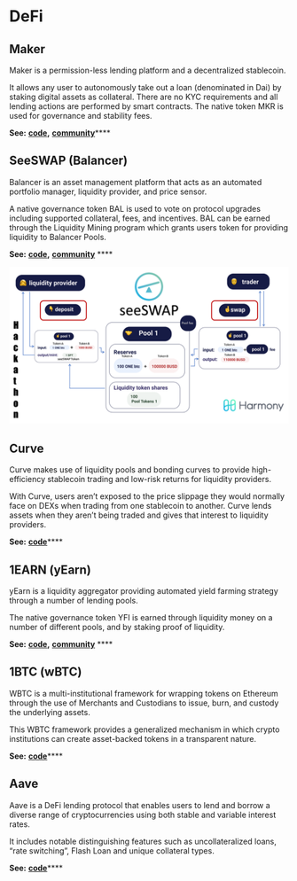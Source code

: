# DeFi

## Maker

Maker is a permission-less lending platform and a decentralized stablecoin. 

It allows any user to autonomously take out a loan \(denominated in Dai\) by staking digital assets as collateral. There are no KYC requirements and all lending actions are performed by smart contracts. The native token MKR is used for governance and stability fees.

**See:** [**code**](https://github.com/gupadhyaya/dss)**,** [**community**](https://harmony.one/telegram-maker)\*\*\*\*

## **SeeSWAP \(Balancer\)**

Balancer is an asset management platform that acts as an automated portfolio manager, liquidity provider, and price sensor. 

A native governance token BAL is used to vote on protocol upgrades including supported collateral, fees, and incentives. BAL can be earned through the Liquidity Mining program which grants users token for providing liquidity to Balancer Pools.

**See:** [**code**](https://github.com/harmony-one/seeswap)**,** [**community**](https://harmony.one/telegram-seeswap) ****

![](../../.gitbook/assets/image%20%28201%29.png)

## **Curve**

Curve makes use of liquidity pools and bonding curves to provide high-efficiency stablecoin trading and low-risk returns for liquidity providers.

With Curve, users aren’t exposed to the price slippage they would normally face on DEXs when trading from one stablecoin to another. Curve lends assets when they aren’t being traded and gives that interest to liquidity providers.

**See:** [**code**](https://github.com/harmony-one/dapp-curve-contracts)\*\*\*\*

## **1EARN \(yEarn\)**

yEarn is a liquidity aggregator providing automated yield farming strategy through a number of lending pools.

The native governance token YFI is earned through liquidity money on a number of different pools, and by staking proof of liquidity.

**See:** [**code**](https://github.com/harmony-one/hfi)**,** [**community**](https://harmony.one/telegram-1earn) ****

## **1BTC \(wBTC\)**

WBTC is a multi-institutional framework for wrapping tokens on Ethereum through the use of Merchants and Custodians to issue, burn, and custody the underlying assets.

This WBTC framework provides a generalized mechanism in which crypto institutions can create asset-backed tokens in a transparent nature.

**See:** [**code**](https://github.com/leoloco/BTC-ETH_HTLC)\*\*\*\*

## **Aave**

Aave is a DeFi lending protocol that enables users to lend and borrow a diverse range of cryptocurrencies using both stable and variable interest rates.

It includes notable distinguishing features such as uncollateralized loans, “rate switching”, Flash Loan and unique collateral types.

**See:** [**code**](https://github.com/rlan35/aave-protocol)\*\*\*\*

